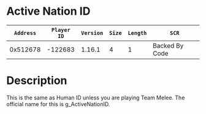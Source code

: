 # Active Nation ID

| `Address` | `Player ID` | `Version` | `Size` | `Length` | `SCR` |
| ---------- | ----------- | --------- | ------ | -------- | ---- |
| 0x512678 | -122683 | 1.16.1 | 4 | 1 | Backed By Code |

# Description

This is the same as Human ID unless you are playing Team Melee. The official name for this is g_ActiveNationID.
